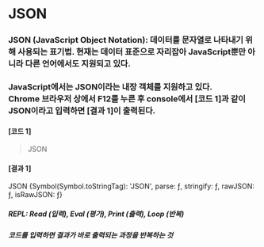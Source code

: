 # JSON

### JSON (JavaScript Object Notation): 데이터를 문자열로 나타내기 위해 사용되는 표기법. 현재는 데이터 표준으로 자리잡아 JavaScript뿐만 아니라 다른 언어에서도 지원되고 있다.
### JavaScript에서는 JSON이라는 내장 객체를 지원하고 있다. <br> Chrome 브라우저 상에서 F12를 누른 후 console에서 [코드 1]과 같이 JSON이라고 입력하면 [결과 1]이 출력된다.
#### [코드 1]
  > JSON
#### [결과 1]
  JSON {Symbol(Symbol.toStringTag): 'JSON', parse: ƒ, stringify: ƒ, rawJSON: ƒ, isRawJSON: ƒ}
##### REPL: Read (입력), Eval (평가), Print (출력), Loop (반복)
##### 코드를 입력하면 결과가 바로 출력되는 과정을 반복하는 것
